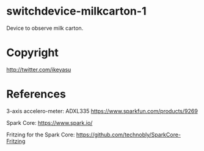 switchdevice-milkcarton-1
=========================

Device to observe milk carton.

Copyright
=========

http://twitter.com/ikeyasu

References
==========

3-axis accelero-meter:
ADXL335
https://www.sparkfun.com/products/9269

Spark Core:
https://www.spark.io/

Fritzing for the Spark Core:
https://github.com/technobly/SparkCore-Fritzing

